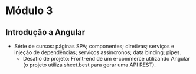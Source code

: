 # Módulo 3

## Introdução a Angular   

- Série de cursos: páginas SPA; componentes; diretivas; serviços e injeção de dependências; serviços assíncronos; data binding; pipes.
    * Desafio de projeto: Front-end de um e-commerce utilizando Angular (o projeto utiliza sheet.best para gerar uma API REST).